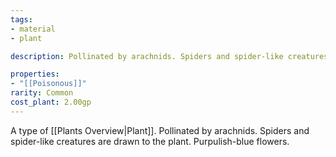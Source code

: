 ```yaml
---
tags:
- material
- plant

description: Pollinated by arachnids. Spiders and spider-like creatures are drawn to the plant. Purpulish-blue flowers.

properties:
- "[[Poisonous]]"
rarity: Common
cost_plant: 2.00gp
---
```

A type of [[Plants Overview|Plant]]. Pollinated by arachnids. Spiders and spider-like creatures are drawn to the plant. Purpulish-blue flowers.